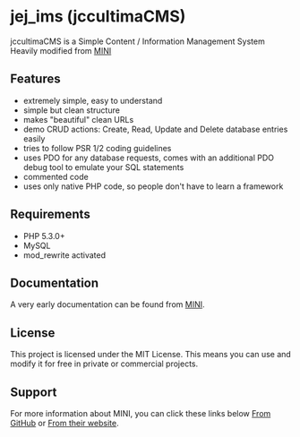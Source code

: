 # jej_ims (jccultimaCMS)

jccultimaCMS is a Simple Content / Information Management System
Heavily modified from [MINI](http://www.php-mini.com)

## Features

- extremely simple, easy to understand
- simple but clean structure
- makes "beautiful" clean URLs
- demo CRUD actions: Create, Read, Update and Delete database entries easily
- tries to follow PSR 1/2 coding guidelines
- uses PDO for any database requests, comes with an additional PDO debug tool to emulate your SQL statements
- commented code
- uses only native PHP code, so people don't have to learn a framework

## Requirements

- PHP 5.3.0+
- MySQL
- mod_rewrite activated

## Documentation

A very early documentation can be found from [MINI](http://php-mini.com/documentation/).

## License

This project is licensed under the MIT License.
This means you can use and modify it for free in private or commercial projects.

## Support

For more information about MINI, you can click these links below
[From GitHub](https://www.github.com/panique/mini) or [From their website](http://www.php-mini.com/).